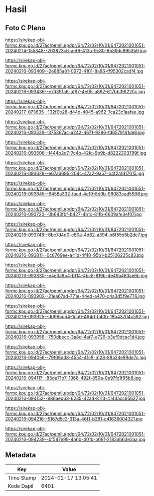 # Hasil

## Foto C Plano

https://sirekap-obj-formc.kpu.go.id/27ac/pemilu/pdpr/64/72/02/10/01/6472021001051-20240214-155348--263823c6-aef6-413a-9c80-6b39dc8953b9.jpg

https://sirekap-obj-formc.kpu.go.id/27ac/pemilu/pdpr/64/72/02/10/01/6472021001051-20240216-093409--2e885a81-0673-4101-8a86-ff95302cadf4.jpg

https://sirekap-obj-formc.kpu.go.id/27ac/pemilu/pdpr/64/72/02/10/01/6472021001051-20240216-093436--e7d391a6-af97-4e05-a862-617bb39f220c.jpg

https://sirekap-obj-formc.kpu.go.id/27ac/pemilu/pdpr/64/72/02/10/01/6472021001051-20240217-073635--132f0b28-d44d-4045-a962-7ca23c1aafae.jpg

https://sirekap-obj-formc.kpu.go.id/27ac/pemilu/pdpr/64/72/02/10/01/6472021001051-20240216-093529--375367ac-a242-4671-9296-fd6579161de8.jpg

https://sirekap-obj-formc.kpu.go.id/27ac/pemilu/pdpr/64/72/02/10/01/6472021001051-20240216-093606--f444b2d7-7c4b-42fc-9b9b-d8222203799f.jpg

https://sirekap-obj-formc.kpu.go.id/27ac/pemilu/pdpr/64/72/02/10/01/6472021001051-20240216-093628--e67a6695-204c-47a2-9a57-b4f2a1d17015.jpg

https://sirekap-obj-formc.kpu.go.id/27ac/pemilu/pdpr/64/72/02/10/01/6472021001051-20240216-093645--6458a332-faed-4e19-8d9b-96083cad5906.jpg

https://sirekap-obj-formc.kpu.go.id/27ac/pemilu/pdpr/64/72/02/10/01/6472021001051-20240216-093720--0b643fbf-b427-4b1c-81fb-6609afe3ef07.jpg

https://sirekap-obj-formc.kpu.go.id/27ac/pemilu/pdpr/64/72/02/10/01/6472021001051-20240216-093748--6bc7d4d0-e80a-4d62-a394-b6f55d5b2de7.jpg

https://sirekap-obj-formc.kpu.go.id/27ac/pemilu/pdpr/64/72/02/10/01/6472021001051-20240216-093811--0c8769ee-a41d-4f40-95b1-b25106235c83.jpg

https://sirekap-obj-formc.kpu.go.id/27ac/pemilu/pdpr/64/72/02/10/01/6472021001051-20240216-093830--e4e3a8b4-bf14-4bc8-819b-4e49a483ae6b.jpg

https://sirekap-obj-formc.kpu.go.id/27ac/pemilu/pdpr/64/72/02/10/01/6472021001051-20240216-093902--21ea67ad-771e-44ed-a470-c4a3d5f9e776.jpg

https://sirekap-obj-formc.kpu.go.id/27ac/pemilu/pdpr/64/72/02/10/01/6472021001051-20240216-093925--d0965dd4-1cb0-494d-b40b-18b43704c592.jpg

https://sirekap-obj-formc.kpu.go.id/27ac/pemilu/pdpr/64/72/02/10/01/6472021001051-20240216-093956--750dbecc-3a8d-4af7-a726-b3ef9dcac1d4.jpg

https://sirekap-obj-formc.kpu.go.id/27ac/pemilu/pdpr/64/72/02/10/01/6472021001051-20240216-094056--79f06dd8-4554-41c8-a128-88a2de89de7c.jpg

https://sirekap-obj-formc.kpu.go.id/27ac/pemilu/pdpr/64/72/02/10/01/6472021001051-20240216-094117--83de71b7-1366-492f-850a-0e97fc1f95b8.jpg

https://sirekap-obj-formc.kpu.go.id/27ac/pemilu/pdpr/64/72/02/10/01/6472021001051-20240216-094152--886aed63-6235-42ad-8113-4144acc95627.jpg

https://sirekap-obj-formc.kpu.go.id/27ac/pemilu/pdpr/64/72/02/10/01/6472021001051-20240216-094216--5167d5c3-313a-46f1-b381-c41638004321.jpg

https://sirekap-obj-formc.kpu.go.id/27ac/pemilu/pdpr/64/72/02/10/01/6472021001051-20240216-094239--bf547e99-4a6b-401b-b68f-2183ab6de3aa.jpg


## Metadata

| Key        | Value               |
| ---------- | ------------------- |
| Time Stamp | 2024-02-17 13:05:41 |
| Kode Dapil | 6401                |



